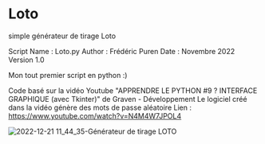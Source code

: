 # Loto
simple générateur de tirage Loto

Script Name : Loto.py
Author : Frédéric Puren
Date : Novembre 2022
Version 1.0

Mon tout premier script en python :)

Code basé sur la vidéo Youtube "APPRENDRE LE PYTHON #9 ? INTERFACE GRAPHIQUE (avec Tkinter)" de Graven - Développement
Le logiciel créé dans la vidéo génère des mots de passe aléatoire
Lien : https://www.youtube.com/watch?v=N4M4W7JPOL4


![2022-12-21 11_44_35-Générateur de tirage LOTO](https://user-images.githubusercontent.com/105367565/208888459-5627b7c1-f878-4803-beb7-636fb3411087.png)
